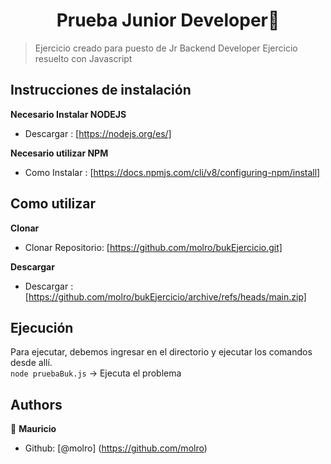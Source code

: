 <h1 align="center"> Prueba Junior Developer👋</h1>

> Ejercicio creado para puesto de Jr Backend Developer
> Ejercicio resuelto con Javascript

## Instrucciones de instalación
**Necesario Instalar NODEJS**  
- Descargar : [https://nodejs.org/es/]

**Necesario utilizar NPM**  
- Como Instalar : [https://docs.npmjs.com/cli/v8/configuring-npm/install]

## Como utilizar  
**Clonar**  
- Clonar Repositorio: [https://github.com/molro/bukEjercicio.git]  

**Descargar** 
- Descargar : [https://github.com/molro/bukEjercicio/archive/refs/heads/main.zip]  

## Ejecución  
Para ejecutar, debemos ingresar en el directorio y ejecutar los comandos desde allí.   
``node pruebaBuk.js``  -> Ejecuta el problema   

## Authors
👤 **Mauricio**

- Github: [@molro] (https://github.com/molro)




